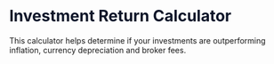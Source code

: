 # Investment Return Calculator

This calculator helps determine if your investments are outperforming inflation, 
currency depreciation and broker fees.

<div style="max-width: 800px; margin: 0 auto;">
  <!-- Paste your entire HTML calculator code here -->
  <!DOCTYPE html>
  <html lang="en">
<head>
    <meta charset="UTF-8">
    <meta name="viewport" content="width=device-width, initial-scale=1.0">
    <title>Real Investment Return Calculator</title>
    <style>
        :root {
            --primary: #2563eb;
            --primary-hover: #1d4ed8;
            --secondary: #64748b;
            --danger: #ef4444;
            --success: #22c55e;
            --background: #f8fafc;
            --card: #ffffff;
            --text: #0f172a;
            --border: #e2e8f0;
        }

        body {
            font-family: -apple-system, BlinkMacSystemFont, "Segoe UI", Roboto, Helvetica, Arial, sans-serif;
            background-color: var(--background);
            color: var(--text);
            line-height: 1.6;
            padding: 20px;
            margin: 0;
        }

        .container {
            max-width: 800px;
            margin: 0 auto;
        }

        .card {
            background-color: var(--card);
            border-radius: 10px;
            box-shadow: 0 4px 6px rgba(0, 0, 0, 0.1);
            margin-bottom: 20px;
            padding: 20px;
        }

        h1, h2, h3 {
            color: var(--text);
            margin-top: 0;
        }

        .form-group {
            margin-bottom: 15px;
        }

        label {
            display: block;
            margin-bottom: 5px;
            font-weight: 600;
        }

        input[type="number"], select {
            width: 100%;
            padding: 10px;
            border: 1px solid var(--border);
            border-radius: 5px;
            font-size: 16px;
        }

        .toggle-container {
            display: flex;
            align-items: center;
            margin-bottom: 15px;
        }

        .toggle-label {
            flex: 1;
            font-weight: 600;
        }

        .toggle {
            position: relative;
            display: inline-block;
            width: 60px;
            height: 30px;
        }

        .toggle input {
            opacity: 0;
            width: 0;
            height: 0;
        }

        .slider {
            position: absolute;
            cursor: pointer;
            top: 0;
            left: 0;
            right: 0;
            bottom: 0;
            background-color: var(--secondary);
            transition: .4s;
            border-radius: 30px;
        }

        .slider:before {
            position: absolute;
            content: "";
            height: 22px;
            width: 22px;
            left: 4px;
            bottom: 4px;
            background-color: white;
            transition: .4s;
            border-radius: 50%;
        }

        input:checked + .slider {
            background-color: var(--primary);
        }

        input:checked + .slider:before {
            transform: translateX(30px);
        }

        button {
            background-color: var(--primary);
            color: white;
            border: none;
            border-radius: 5px;
            padding: 12px 20px;
            font-size: 16px;
            cursor: pointer;
            transition: background-color 0.3s;
            width: 100%;
            font-weight: 600;
        }

        button:hover {
            background-color: var(--primary-hover);
        }

        .result-card {
            margin-top: 20px;
            display: none;
        }

        .result-row {
            display: flex;
            justify-content: space-between;
            padding: 10px 0;
            border-bottom: 1px solid var(--border);
        }

        .result-row:last-child {
            border-bottom: none;
        }

        .result-label {
            font-weight: 600;
        }

        .result-value {
            font-weight: 700;
        }

        .positive {
            color: var(--success);
        }

        .negative {
            color: var(--danger);
        }

        .step-header {
            background-color: var(--primary);
            color: white;
            padding: 10px 15px;
            margin: -20px -20px 20px -20px;
            border-top-left-radius: 10px;
            border-top-right-radius: 10px;
        }

        .hidden {
            display: none;
        }

        .info-icon {
            display: inline-block;
            width: 18px;
            height: 18px;
            border-radius: 50%;
            background-color: var(--secondary);
            color: white;
            text-align: center;
            line-height: 18px;
            font-size: 12px;
            margin-left: 5px;
            cursor: help;
        }

        .tooltip {
            position: relative;
            display: inline-block;
        }

        .tooltip .tooltiptext {
            visibility: hidden;
            width: 200px;
            background-color: #333;
            color: #fff;
            text-align: center;
            border-radius: 6px;
            padding: 5px;
            position: absolute;
            z-index: 1;
            bottom: 125%;
            left: 50%;
            margin-left: -100px;
            opacity: 0;
            transition: opacity 0.3s;
            font-size: 12px;
            font-weight: normal;
        }

        .tooltip:hover .tooltiptext {
            visibility: visible;
            opacity: 1;
        }

        .grid {
            display: grid;
            grid-template-columns: 1fr 1fr;
            gap: 15px;
        }

        @media (max-width: 600px) {
            .grid {
                grid-template-columns: 1fr;
            }
        }
    </style>
</head>
<body>
    <div class="container">
        <h1>Real Investment Return Calculator</h1>
        <p>Calculate if your investments are outperforming inflation and currency depreciation after broker fees.</p>

        <div class="card">
            <div class="step-header">
                <h2>1. Investment Details</h2>
            </div>
            <div class="form-group">
                <label for="initial">Initial Investment Amount</label>
                <input type="number" id="initial" min="0" step="any" placeholder="10000">
            </div>
            <div class="form-group">
                <label for="final">Current Investment Value</label>
                <input type="number" id="final" min="0" step="any" placeholder="12000">
            </div>
            <div class="grid">
                <div class="form-group">
                    <label for="years">Investment Period (Years)</label>
                    <input type="number" id="years" min="0.1" step="0.1" placeholder="1">
                </div>
                <div class="form-group">
                    <label for="currency">Base Currency</label>
                    <select id="currency">
                        <option value="USD">USD - US Dollar</option>
                        <option value="EUR">EUR - Euro</option>
                        <option value="GBP">GBP - British Pound</option>
                        <option value="JPY">JPY - Japanese Yen</option>
                        <option value="CNY">CNY - Chinese Yuan</option>
                        <option value="INR">INR - Indian Rupee</option>
                        <option value="Other">Other</option>
                    </select>
                </div>
            </div>
        </div>

        <div class="card">
            <div class="step-header">
                <h2>2. Broker Fees</h2>
            </div>
            <div class="toggle-container">
                <span class="toggle-label">Include broker fees</span>
                <label class="toggle">
                    <input type="checkbox" id="toggle-fees" checked>
                    <span class="slider"></span>
                </label>
            </div>
            <div id="fees-section">
                <div class="grid">
                    <div class="form-group">
                        <label for="management-fee">Annual Management Fee (%)
                            <span class="tooltip">
                                <span class="info-icon">i</span>
                                <span class="tooltiptext">Ongoing percentage fee charged annually on total assets</span>
                            </span>
                        </label>
                        <input type="number" id="management-fee" min="0" max="10" step="0.01" placeholder="1.0">
                    </div>
                    <div class="form-group">
                        <label for="transaction-fee">Transaction Fees (% per trade)
                            <span class="tooltip">
                                <span class="info-icon">i</span>
                                <span class="tooltiptext">Fee charged when buying or selling assets</span>
                            </span>
                        </label>
                        <input type="number" id="transaction-fee" min="0" max="10" step="0.01" placeholder="0.25">
                    </div>
                </div>
                <div class="grid">
                    <div class="form-group">
                        <label for="platform-fee">Annual Platform Fee
                            <span class="tooltip">
                                <span class="info-icon">i</span>
                                <span class="tooltiptext">Fixed annual fee for using the broker's platform</span>
                            </span>
                        </label>
                        <input type="number" id="platform-fee" min="0" step="any" placeholder="120">
                    </div>
                    <div class="form-group">
                        <label for="trades-per-year">Average Trades Per Year
                            <span class="tooltip">
                                <span class="info-icon">i</span>
                                <span class="tooltiptext">Number of buy/sell transactions annually</span>
                            </span>
                        </label>
                        <input type="number" id="trades-per-year" min="0" step="1" placeholder="12">
                    </div>
                </div>
            </div>
        </div>

        <div class="card">
            <div class="step-header">
                <h2>3. Inflation & Currency</h2>
            </div>
            <div class="toggle-container">
                <span class="toggle-label">Account for local inflation</span>
                <label class="toggle">
                    <input type="checkbox" id="toggle-local-inflation" checked>
                    <span class="slider"></span>
                </label>
            </div>
            <div id="local-inflation-section">
                <div class="form-group">
                    <label for="local-inflation">Annual Local Inflation Rate (%)
                        <span class="tooltip">
                            <span class="info-icon">i</span>
                            <span class="tooltiptext">Average annual inflation rate in your country</span>
                        </span>
                    </label>
                    <input type="number" id="local-inflation" min="0" max="100" step="0.1" placeholder="2.5">
                </div>
            </div>

            <div class="toggle-container">
                <span class="toggle-label">Account for global inflation</span>
                <label class="toggle">
                    <input type="checkbox" id="toggle-global-inflation">
                    <span class="slider"></span>
                </label>
            </div>
            <div id="global-inflation-section" class="hidden">
                <div class="form-group">
                    <label for="global-inflation">Annual Global Inflation Rate (%)
                        <span class="tooltip">
                            <span class="info-icon">i</span>
                            <span class="tooltiptext">World average inflation, relevant for international investments</span>
                        </span>
                    </label>
                    <input type="number" id="global-inflation" min="0" max="100" step="0.1" placeholder="3.0">
                </div>
                <div class="form-group">
                    <label for="global-exposure">Percentage of Portfolio in Foreign Markets (%)
                        <span class="tooltip">
                            <span class="info-icon">i</span>
                            <span class="tooltiptext">Proportion of your portfolio exposed to international markets</span>
                        </span>
                    </label>
                    <input type="number" id="global-exposure" min="0" max="100" step="1" placeholder="50">
                </div>
            </div>

            <div class="toggle-container">
                <span class="toggle-label">Account for currency depreciation</span>
                <label class="toggle">
                    <input type="checkbox" id="toggle-currency" checked>
                    <span class="slider"></span>
                </label>
            </div>
            <div id="currency-section">
                <div class="form-group">
                    <label for="currency-depreciation">Annual Currency Depreciation Rate (%)
                        <span class="tooltip">
                            <span class="info-icon">i</span>
                            <span class="tooltiptext">Average annual rate your currency loses value against investment currencies</span>
                        </span>
                    </label>
                    <input type="number" id="currency-depreciation" min="-20" max="20" step="0.1" placeholder="1.0">
                </div>
            </div>
        </div>

        <button id="calculate">Calculate Real Return</button>

        <div class="card result-card" id="result-section">
            <div class="step-header">
                <h2>Results</h2>
            </div>
            <div class="result-row">
                <div class="result-label">Nominal Return</div>
                <div class="result-value" id="nominal-return">-</div>
            </div>
            <div class="result-row">
                <div class="result-label">Annual Return (Before Adjustments)</div>
                <div class="result-value" id="annual-return">-</div>
            </div>
            <div class="result-row">
                <div class="result-label">Total Broker Fees Impact</div>
                <div class="result-value" id="fees-impact">-</div>
            </div>
            <div class="result-row">
                <div class="result-label">Inflation Impact</div>
                <div class="result-value" id="inflation-impact">-</div>
            </div>
            <div class="result-row">
                <div class="result-label">Currency Depreciation Impact</div>
                <div class="result-value" id="currency-impact">-</div>
            </div>
            <div class="result-row">
                <div class="result-label">Real Return (After All Factors)</div>
                <div class="result-value" id="real-return">-</div>
            </div>
            <div class="result-row">
                <div class="result-label">Annual Real Return</div>
                <div class="result-value" id="annual-real-return">-</div>
            </div>
            <div class="result-row">
                <div class="result-label">Verdict</div>
                <div class="result-value" id="verdict">-</div>
            </div>
        </div>
    </div>

    <script>
        document.addEventListener('DOMContentLoaded', function() {
            // Toggle sections visibility based on checkbox state
            document.getElementById('toggle-fees').addEventListener('change', function() {
                document.getElementById('fees-section').style.display = this.checked ? 'block' : 'none';
            });

            document.getElementById('toggle-local-inflation').addEventListener('change', function() {
                document.getElementById('local-inflation-section').style.display = this.checked ? 'block' : 'none';
            });

            document.getElementById('toggle-global-inflation').addEventListener('change', function() {
                document.getElementById('global-inflation-section').style.display = this.checked ? 'block' : 'none';
            });

            document.getElementById('toggle-currency').addEventListener('change', function() {
                document.getElementById('currency-section').style.display = this.checked ? 'block' : 'none';
            });

            // Calculate button click handler
            document.getElementById('calculate').addEventListener('click', calculateReturn);

            // Set default values
            document.getElementById('initial').value = '10000';
            document.getElementById('final').value = '12000';
            document.getElementById('years').value = '1';
            document.getElementById('management-fee').value = '1.0';
            document.getElementById('transaction-fee').value = '0.25';
            document.getElementById('platform-fee').value = '120';
            document.getElementById('trades-per-year').value = '12';
            document.getElementById('local-inflation').value = '2.5';
            document.getElementById('global-inflation').value = '3.0';
            document.getElementById('global-exposure').value = '50';
            document.getElementById('currency-depreciation').value = '1.0';
        });

        function calculateReturn() {
            // Get input values
            const initialInvestment = parseFloat(document.getElementById('initial').value) || 0;
            const finalValue = parseFloat(document.getElementById('final').value) || 0;
            const years = parseFloat(document.getElementById('years').value) || 1;
            
            // Calculate nominal return
            const nominalReturn = ((finalValue - initialInvestment) / initialInvestment) * 100;
            const annualReturn = Math.pow((1 + nominalReturn / 100), 1 / years) - 1;
            
            // Calculate fees impact if enabled
            let feesImpact = 0;
            if (document.getElementById('toggle-fees').checked) {
                const managementFee = parseFloat(document.getElementById('management-fee').value) || 0;
                const transactionFee = parseFloat(document.getElementById('transaction-fee').value) || 0;
                const platformFee = parseFloat(document.getElementById('platform-fee').value) || 0;
                const tradesPerYear = parseFloat(document.getElementById('trades-per-year').value) || 0;
                
                // Annual management fee impact over the investment period
                const managementFeeImpact = managementFee * years;
                
                // Transaction fees impact
                const avgTransactionSize = initialInvestment / tradesPerYear;
                const totalTransactions = tradesPerYear * years;
                const transactionFeeImpact = (transactionFee / 100) * totalTransactions * avgTransactionSize / initialInvestment * 100;
                
                // Platform fee impact
                const platformFeeImpact = (platformFee * years / initialInvestment) * 100;
                
                feesImpact = managementFeeImpact + transactionFeeImpact + platformFeeImpact;
            }
            
            // Calculate inflation impact if enabled
            let inflationImpact = 0;
            if (document.getElementById('toggle-local-inflation').checked) {
                const localInflation = parseFloat(document.getElementById('local-inflation').value) || 0;
                inflationImpact = localInflation * years;
            }
            
            // Add global inflation impact if enabled
            if (document.getElementById('toggle-global-inflation').checked) {
                const globalInflation = parseFloat(document.getElementById('global-inflation').value) || 0;
                const globalExposure = parseFloat(document.getElementById('global-exposure').value) || 0;
                inflationImpact += (globalInflation * years) * (globalExposure / 100);
            }
            
            // Calculate currency depreciation impact if enabled
            let currencyImpact = 0;
            if (document.getElementById('toggle-currency').checked) {
                const currencyDepreciation = parseFloat(document.getElementById('currency-depreciation').value) || 0;
                currencyImpact = currencyDepreciation * years;
            }
            
            // Calculate real return
            const realReturn = nominalReturn - feesImpact - inflationImpact - currencyImpact;
            const annualRealReturn = Math.pow((1 + realReturn / 100), 1 / years) - 1;
            
            // Display results
            document.getElementById('result-section').style.display = 'block';
            document.getElementById('nominal-return').textContent = nominalReturn.toFixed(2) + '%';
            document.getElementById('nominal-return').className = 'result-value ' + (nominalReturn >= 0 ? 'positive' : 'negative');
            
            document.getElementById('annual-return').textContent = (annualReturn * 100).toFixed(2) + '%';
            document.getElementById('annual-return').className = 'result-value ' + (annualReturn >= 0 ? 'positive' : 'negative');
            
            document.getElementById('fees-impact').textContent = '-' + feesImpact.toFixed(2) + '%';
            document.getElementById('fees-impact').className = 'result-value negative';
            
            document.getElementById('inflation-impact').textContent = '-' + inflationImpact.toFixed(2) + '%';
            document.getElementById('inflation-impact').className = 'result-value negative';
            
            document.getElementById('currency-impact').textContent = '-' + currencyImpact.toFixed(2) + '%';
            document.getElementById('currency-impact').className = 'result-value negative';
            
            document.getElementById('real-return').textContent = realReturn.toFixed(2) + '%';
            document.getElementById('real-return').className = 'result-value ' + (realReturn >= 0 ? 'positive' : 'negative');
            
            document.getElementById('annual-real-return').textContent = (annualRealReturn * 100).toFixed(2) + '%';
            document.getElementById('annual-real-return').className = 'result-value ' + (annualRealReturn >= 0 ? 'positive' : 'negative');
            
            // Provide verdict
            let verdict;
            if (realReturn > 0) {
                verdict = "Your investment is outperforming inflation, currency depreciation, and broker fees!";
                document.getElementById('verdict').className = 'result-value positive';
            } else {
                verdict = "Your investment is not keeping up with inflation, currency depreciation, and broker fees.";
                document.getElementById('verdict').className = 'result-value negative';
            }
            document.getElementById('verdict').textContent = verdict;
            
            // Scroll to results
            document.getElementById('result-section').scrollIntoView({ behavior: 'smooth' });
        }
    </script>
</body>
</html>
